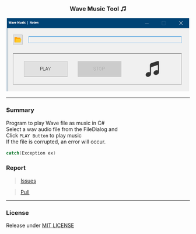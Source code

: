 ### <p align="center">Wave Music Tool ♫</p>

<p align="center">
  <img src="https://github.com/NotenApple/Wave-Music-Tool/blob/master/Image/WaveMusicTool.png" width="500" height="200">
</p>

---

### Summary

Program to play Wave file as music in C#  
Select a wav audio file from the FileDialog and  
Click `PLAY Button` to play music  
If the file is corrupted, an error will occur.

```csharp
catch(Exception ex)
```

### Report

> [Issues](https://github.com/NotenApple/Wave-Music-Tool/issues)

> [Pull](https://github.com/NotenApple/Wave-Music-Tool/pulls)

---

### License

Release under [MIT LICENSE]()
